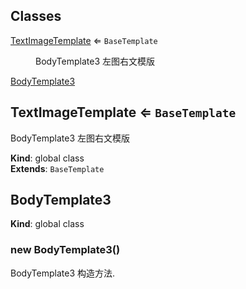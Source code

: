 ## Classes

<dl>
<dt><a href="#TextImageTemplate">TextImageTemplate</a> ⇐ <code>BaseTemplate</code></dt>
<dd><p>BodyTemplate3 左图右文模版</p>
</dd>
<dt><a href="#BodyTemplate3">BodyTemplate3</a></dt>
<dd></dd>
</dl>

<a name="TextImageTemplate"></a>

## TextImageTemplate ⇐ <code>BaseTemplate</code>
BodyTemplate3 左图右文模版

**Kind**: global class  
**Extends**: <code>BaseTemplate</code>  
<a name="BodyTemplate3"></a>

## BodyTemplate3
**Kind**: global class  
<a name="new_BodyTemplate3_new"></a>

### new BodyTemplate3()
BodyTemplate3 构造方法.


